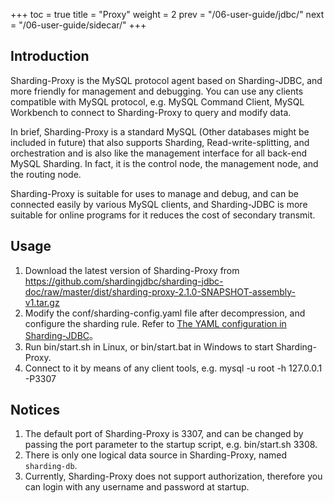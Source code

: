 +++
toc = true
title = "Proxy"
weight = 2
prev = "/06-user-guide/jdbc/"
next = "/06-user-guide/sidecar/"
+++

## Introduction

Sharding-Proxy is the MySQL protocol agent based on Sharding-JDBC, and more friendly for management and debugging. You can use any clients compatible with MySQL protocol, e.g. MySQL Command Client, MySQL Workbench to connect to Sharding-Proxy to query and modify data.

In brief, Sharding-Proxy is a standard MySQL (Other databases might be included in future) that also supports Sharding, Read-write-splitting, and orchestration and is also like the management interface for all back-end MySQL Sharding. In fact, it is the control node, the management node, and the routing node.

Sharding-Proxy is suitable for uses to manage and debug, and can be connected easily by various MySQL clients, and Sharding-JDBC is more suitable for online programs for it reduces the cost of secondary transmit.

## Usage

1. Download the latest version of Sharding-Proxy from https://github.com/shardingjdbc/sharding-jdbc-doc/raw/master/dist/sharding-proxy-2.1.0-SNAPSHOT-assembly-v1.tar.gz
2. Modify the conf/sharding-config.yaml file after decompression, and configure the sharding rule. Refer to [The YAML configuration in Sharding-JDBC](/02-guide/configuration/)。
3. Run bin/start.sh in Linux, or bin/start.bat in Windows to start Sharding-Proxy.
4. Connect to it by means of any client tools, e.g. mysql -u root -h 127.0.0.1 -P3307

## Notices

1. The default port of Sharding-Proxy is 3307, and can be changed by passing the port parameter to the startup script, e.g. bin/start.sh 3308.
2. There is only one logical data source in Sharding-Proxy, named `sharding-db`.
3. Currently, Sharding-Proxy does not support authorization, therefore you can login with any username and password at startup.
